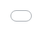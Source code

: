 ```yaml
---
layout: post
title: "네티즌들은 8년 전 태민의 발언을 파헤쳐 여성 혐오 발언을 쏟아내고 있다."
author: "undefined"
thumbnail: "https://www.allkpop.com/upload/2021/02/content/011417/thumb/1612207058-image.png"
tags: 
---
```



![image](https://www.allkpop.com/upload/2021/02/content/011417/1612207058-image.png)

샤이니의 태민은 최근 한 라디오 방송에서 8년 전 그의 댓글에 네티즌들이 관심을 가져 화제가 되고 있다.

네티즌들은 이 발언을 문제 삼으며 한 온라인 커뮤니티에서 자신들이 여성 혐오적이라고 말했다. 지난 1월 31일 한 네티즌이 `태민의 여성혐오 논란`이라는 제목으로 글을 만들어 국내 네티즌들의 댓글이 많이 올라왔다.

지난 2013년, 종현, 민호, 태민 등 세 명의 샤이니 멤버들이 특별 게스트로 라디오 `최화정의 파워타임`에 출연했다. 인터뷰 도중 멤버들은 자신이 좋아하는 이상형이 있는지, 마음을 사로잡는 어떤 행동이 있는지 질문을 받았다.

![image](https://www.allkpop.com/upload/2021/02/content/011428/1612207710-image.png)

![image](https://www.allkpop.com/upload/2021/02/content/011428/1612207714-image.png)

![image](https://www.allkpop.com/upload/2021/02/content/011428/1612207718-image.png)

종현은 "귀엽고 멋있는 여자가 좋다"고 답했고, 민호는 "여자가 일에 집중하는 게 좋다"고 답했다. 그러자 태민은 "저는 여성이 여성다워야 한다는 고정관념을 믿습니다. 하지만 여자아이임에도 불구하고 말을 걸고 나서 책임감과 깊은 생각을 가진 여자아이들을 여전히 좋아요.

글을 만든 네티즌은 태민의 발언 캡쳐를 공유하며 "옛날에도 다들 이랬나요? 그의 말 한마디 한마디가 나를 화나게 한다."


<div class="video_wrapper" style="padding-top: 56.25%;">
    <iframe style="width: 100%; height: 100%; position: absolute; top: 0px; left: 0px;" src="//www.youtube.com/embed/tWl_wODgkL8" frameborder="0" allowfullscreen="" width="100%" height="100%"></iframe>
</div>


다른 네티즌들도 대화에 동참해 "가장 남자답지 않은 한국 남자에게서 이런 말을 듣는 게 웃긴다"며 "이 영상은 옛날 영상이다. 그땐 그런 생각을 하는 남자들이 많았어요." "저는 태민의 팬도 아니고 그를 감싸고 있는 것도 아닙니다. 하지만 많은 남자들이 오래 전에 그렇게 생각했습니다. 그들은 여자가 여자다워야 한다고 말하곤 했습니다. 그는 어려서부터 그런 사회의 일원이 되기 시작했기 때문에 당연히 그런 말을 하곤 했습니다."